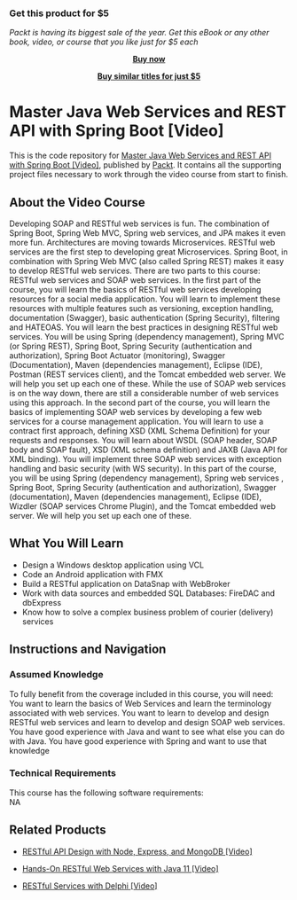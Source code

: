 
### Get this product for $5

<i>Packt is having its biggest sale of the year. Get this eBook or any other book, video, or course that you like just for $5 each</i>


<b><p align='center'>[Buy now](https://packt.link/9781789130133)</p></b>


<b><p align='center'>[Buy similar titles for just $5](https://subscription.packtpub.com/search)</p></b>


# Master Java Web Services and REST API with Spring Boot [Video]
This is the code repository for [Master Java Web Services and REST API with Spring Boot [Video]](https://www.packtpub.com/application-development/restful-services-delphi-video?utm_source=github&utm_medium=repository&utm_campaign=9781789951882), published by [Packt](https://www.packtpub.com/?utm_source=github). It contains all the supporting project files necessary to work through the video course from start to finish.
## About the Video Course
Developing SOAP and RESTful web services is fun. The combination of Spring Boot, Spring Web MVC, Spring web services, and JPA makes it even more fun. Architectures are moving towards Microservices. RESTful web services are the first step to developing great Microservices. Spring Boot, in combination with Spring Web MVC (also called Spring REST) makes it easy to develop RESTful web services. There are two parts to this course: RESTful web services and SOAP web services. In the first part of the course, you will learn the basics of RESTful web services developing resources for a social media application. You will learn to implement these resources with multiple features such as versioning, exception handling, documentation (Swagger), basic authentication (Spring Security), filtering and HATEOAS. You will learn the best practices in designing RESTful web services. You will be using Spring (dependency management), Spring MVC (or Spring REST), Spring Boot, Spring Security (authentication and authorization), Spring Boot Actuator (monitoring), Swagger (Documentation), Maven (dependencies management), Eclipse (IDE), Postman (REST services client), and the Tomcat embedded web server. We will help you set up each one of these. While the use of SOAP web services is on the way down, there are still a considerable number of web services using this approach. In the second part of the course, you will learn the basics of implementing SOAP web services by developing a few web services for a course management application. You will learn to use a contract first approach, defining XSD (XML Schema Definition) for your requests and responses. You will learn about WSDL (SOAP header, SOAP body and SOAP fault), XSD (XML schema definition) and JAXB (Java API for XML binding). You will implement three SOAP web services with exception handling and basic security (with WS security). In this part of the course, you will be using Spring (dependency management), Spring web services , Spring Boot, Spring Security (authentication and authorization), Swagger (documentation), Maven (dependencies management), Eclipse (IDE), Wizdler (SOAP services Chrome Plugin), and the Tomcat embedded web server. We will help you set up each one of these.

<H2>What You Will Learn</H2>
<DIV class=book-info-will-learn-text>
<UL>
<LI>Design a Windows desktop application using VCL 
<LI>Code an Android application with FMX 
<LI>Build a RESTful application on DataSnap with WebBroker 
<LI>Work with data sources and embedded SQL Databases: FireDAC and dbExpress 
<LI>Know how to solve a complex business problem of courier (delivery) services </LI></UL></DIV>

## Instructions and Navigation
### Assumed Knowledge
To fully benefit from the coverage included in this course, you will need:<br/>
You want to learn the basics of Web Services and learn the terminology associated with web services. You want to learn to develop and design RESTful web services and learn to develop and design SOAP web services. You have good experience with Java and want to see what else you can do with Java. You have good experience with Spring and want to use that knowledge
### Technical Requirements
This course has the following software requirements:<br/>
NA

## Related Products
* [RESTful API Design with Node, Express, and MongoDB [Video]](https://www.packtpub.com/application-development/restful-services-delphi-video?utm_source=github&utm_medium=repository&utm_campaign=9781789951882)

* [Hands-On RESTful Web Services with Java 11 [Video]](https://www.packtpub.com/application-development/restful-services-delphi-video?utm_source=github&utm_medium=repository&utm_campaign=9781789951882)

* [RESTful Services with Delphi [Video]](https://www.packtpub.com/application-development/restful-services-delphi-video?utm_source=github&utm_medium=repository&utm_campaign=9781789951882)

